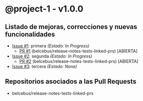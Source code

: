 # @project-1 - v1.0.0

## Listado de mejoras, correcciones y nuevas funcionalidades

- [Issue #1](https://github.com/belcebus/release-notes-tests/issues/1): primera _(Estado: In Progress)_
  - [PR #1](https://github.com/belcebus/release-notes-tests-linked-prs/pull/1) (belcebus/release-notes-tests-linked-prs) [ABIERTA]
- [Issue #2](https://github.com/belcebus/release-notes-tests/issues/2): segunda _(Estado: In Progress)_
  - [PR #2](https://github.com/belcebus/release-notes-tests-linked-prs/pull/2) (belcebus/release-notes-tests-linked-prs) [ABIERTA]
- [Issue #3](https://github.com/belcebus/release-notes-tests/issues/3): tercera _(Estado: None)_

## Repositorios asociados a las Pull Requests

- belcebus/release-notes-tests-linked-prs